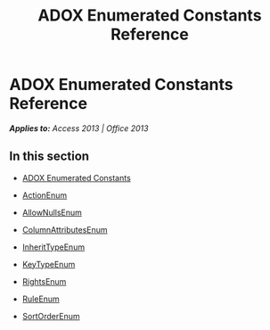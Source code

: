 ﻿---
title: ADOX Enumerated Constants Reference
TOCTitle: ADOX Enumerated Constants
ms:assetid: a779fa31-da59-422b-9e1a-d5668b8c1f3d
ms:mtpsurl: https://msdn.microsoft.com/en-us/library/JJ249774(v=office.15)
ms:contentKeyID: 48546878
ms.date: 09/18/2015
mtps_version: v=office.15
---

# ADOX Enumerated Constants Reference


_**Applies to:** Access 2013 | Office 2013_

## In this section

  - [ADOX Enumerated Constants](adox-enumerated-constants.md)

  - [ActionEnum](actionenum.md)

  - [AllowNullsEnum](allownullsenum.md)

  - [ColumnAttributesEnum](columnattributesenum.md)

  - [InheritTypeEnum](inherittypeenum.md)

  - [KeyTypeEnum](keytypeenum.md)

  - [RightsEnum](rightsenum.md)

  - [RuleEnum](ruleenum.md)

  - [SortOrderEnum](sortorderenum.md)

